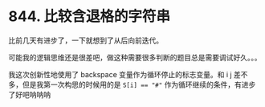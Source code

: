 # 844. 比较含退格的字符串
比前几天有进步了，一下就想到了从后向前迭代。

可能我的逻辑思维还是很差吧，做这种需要很多判断的题目总是需要调试好久。。。

我这次创新性地使用了 backspace 变量作为循环停止的标志变量。和 i j 差不多，但是我第一次构思的时候用的是 `S[i] == "#"` 作为循环继续的条件，有进步了好吧呐呐呐

